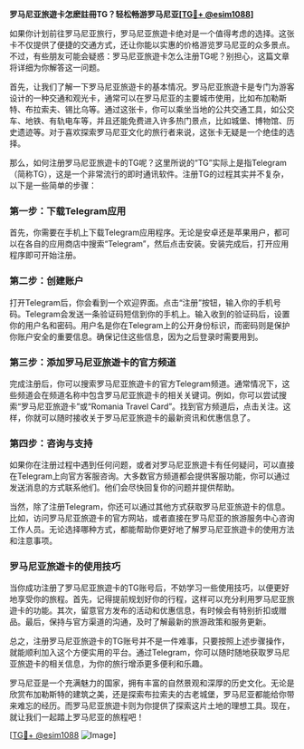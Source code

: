 **罗马尼亚旅遊卡怎麽註冊TG？轻松畅游罗马尼亚[[TG💪+ @esim1088](https://t.me/s/esim1088)]**

如果你计划前往罗马尼亚旅行，罗马尼亚旅遊卡绝对是一个值得考虑的选择。这张卡不仅提供了便捷的交通方式，还让你能以实惠的价格游览罗马尼亚的众多景点。不过，有些朋友可能会疑惑：罗马尼亚旅遊卡怎么注册TG呢？别担心，这篇文章将详细为你解答这一问题。

首先，让我们了解一下罗马尼亚旅遊卡的基本情况。罗马尼亚旅遊卡是专门为游客设计的一种交通和观光卡，通常可以在罗马尼亚的主要城市使用，比如布加勒斯特、布拉索夫、锡比乌等。通过这张卡，你可以乘坐当地的公共交通工具，如公交车、地铁、有轨电车等，并且还能免费进入许多热门景点，比如城堡、博物馆、历史遗迹等。对于喜欢探索罗马尼亚文化的旅行者来说，这张卡无疑是一个绝佳的选择。

那么，如何注册罗马尼亚旅遊卡的TG呢？这里所说的“TG”实际上是指Telegram（简称TG），这是一个非常流行的即时通讯软件。注册TG的过程其实并不复杂，以下是一些简单的步骤：

### 第一步：下载Telegram应用

首先，你需要在手机上下载Telegram应用程序。无论是安卓还是苹果用户，都可以在各自的应用商店中搜索“Telegram”，然后点击安装。安装完成后，打开应用程序即可开始注册。

### 第二步：创建账户

打开Telegram后，你会看到一个欢迎界面。点击“注册”按钮，输入你的手机号码。Telegram会发送一条验证码短信到你的手机上。输入收到的验证码后，设置你的用户名和密码。用户名是你在Telegram上的公开身份标识，而密码则是保护你账户安全的重要信息。确保记住这些信息，因为之后登录时需要用到。

### 第三步：添加罗马尼亚旅遊卡的官方频道

完成注册后，你可以搜索罗马尼亚旅遊卡的官方Telegram频道。通常情况下，这些频道会在频道名称中包含罗马尼亚旅遊卡的相关关键词。例如，你可以尝试搜索“罗马尼亚旅遊卡”或“Romania Travel Card”。找到官方频道后，点击关注。这样，你就可以随时接收关于罗马尼亚旅遊卡的最新资讯和优惠信息了。

### 第四步：咨询与支持

如果你在注册过程中遇到任何问题，或者对罗马尼亚旅遊卡有任何疑问，可以直接在Telegram上向官方客服咨询。大多数官方频道都会提供客服功能，你可以通过发送消息的方式联系他们。他们会尽快回复你的问题并提供帮助。

当然，除了注册Telegram，你还可以通过其他方式获取罗马尼亚旅遊卡的信息。比如，访问罗马尼亚旅遊卡的官方网站，或者直接在罗马尼亚的旅游服务中心咨询工作人员。无论选择哪种方式，都能帮助你更好地了解罗马尼亚旅遊卡的使用方法和注意事项。

### 罗马尼亚旅遊卡的使用技巧

当你成功注册了罗马尼亚旅遊卡的TG账号后，不妨学习一些使用技巧，以便更好地享受你的旅程。首先，记得提前规划好你的行程，这样可以充分利用罗马尼亚旅遊卡的功能。其次，留意官方发布的活动和优惠信息，有时候会有特别折扣或赠品。最后，保持与官方渠道的沟通，及时了解最新的旅游政策和服务更新。

总之，注册罗马尼亚旅遊卡的TG账号并不是一件难事，只要按照上述步骤操作，就能顺利加入这个方便实用的平台。通过Telegram，你可以随时随地获取罗马尼亚旅遊卡的相关信息，为你的旅行增添更多便利和乐趣。

罗马尼亚是一个充满魅力的国家，拥有丰富的自然景观和深厚的历史文化。无论是欣赏布加勒斯特的建筑之美，还是探索布拉索夫的古老城堡，罗马尼亚都能给你带来难忘的经历。而罗马尼亚旅遊卡则为你提供了探索这片土地的理想工具。现在，就让我们一起踏上罗马尼亚的旅程吧！

[[TG💪+ @esim1088](https://t.me/s/esim1088) ![Image](https://i.postimg.cc/4NQfJmqS/Snipaste-2025-05-13-00-14-12.png)]